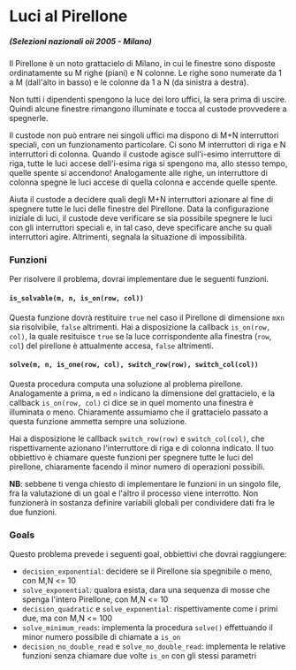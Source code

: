 # Luci al Pirellone 

##### (Selezioni nazionali oii 2005 - Milano)
  
Il Pirellone è un noto grattacielo di Milano, in cui le
finestre sono disposte ordinatamente su M righe (piani) e
N colonne. Le righe sono numerate da 1 a M (dall'alto in basso)
e le colonne da 1 a N (da sinistra a destra).

Non tutti i dipendenti spengono la luce dei loro uffici, la sera prima
di uscire. Quindi alcune finestre rimangono illuminate e tocca al
custode provvedere a spegnerle.

Il custode non può entrare nei singoli uffici ma dispono di M+N interruttori speciali, con un funzionamento particolare.
Ci sono M interruttori di riga e N interruttori di colonna.
Quando il custode agisce sull'i-esimo interruttore di riga, tutte le luci accese
dell'i-esima riga si spengono ma, allo stesso tempo, quelle
spente si accendono! Analogamente alle righe, un interruttore di
colonna spegne le luci accese di quella colonna e accende quelle
spente.

Aiuta il custode a decidere quali degli M+N interruttori azionare al fine di spegnere tutte le luci delle finestre del Pirellone.
Data la configurazione iniziale di luci, il custode deve verificare se sia possibile spegnere le luci con gli interruttori
speciali e, in tal caso, deve specificare anche su quali interruttori
agire. Altrimenti, segnala la situazione di impossibilità.

### Funzioni

Per risolvere il problema, dovrai implementare due le seguenti funzioni.

#### `is_solvable(m, n, is_on(row, col))`

Questa funzione dovrà restituire `true` nel caso il Pirellone di dimensione `m`x`n` sia risolvibile, `false` altrimenti. 
Hai a disposizione la callback `is_on(row, col)`, la quale resituisce `true` se la luce corrispondente alla finestra 
(`row`, `col`) del pirellone è attualmente accesa, `false` altrimenti.

#### `solve(m, n, is_one(row, col), switch_row(row), switch_col(col))`

Questa procedura computa una soluzione al problema pirellone. Analogamente a prima, `m` ed `n` indicano la dimensione del 
grattacielo, e la callback `is_on(row, col)` ci dice se in quel momento una finestra è illuminata o meno. Chiaramente assumiamo
che il grattacielo passato a questa funzione ammetta sempre una soluzione. 

Hai a disposizione le callback `switch_row(row)` e `switch_col(col)`, che rispettivamente azionano l'interruttore di riga e di colonna indicato. Il tuo obbiettivo è chiamare queste funzioni per spegnere tutte le luci del pirellone, chiaramente facendo 
il minor numero di operazioni possibili. 

**NB**: sebbene ti venga chiesto di implementare le funzioni in un singolo file, fra la valutazione di un goal e l'altro il
processo viene interrotto. Non funzionerà in sostanza definire variabili globali per condividere dati fra le 
due funzioni. 


### Goals 

Questo problema prevede i seguenti goal, obbiettivi che dovrai raggiungere:

- `decision_exponential`: decidere se il Pirellone sia spegnibile o meno, con M,N <= 10
- `solve_exponential`: qualora esista, dara una sequenza di mosse che spenga l'intero Pirellone, con M,N <= 10
- `decision_quadratic` e `solve_exponential`: rispettivamente come i primi due, ma con M,N <= 100
- `solve_minimum_reads`: implementa la procedura `solve()` effettuando il minor numero possibile di chiamate a `is_on`
- `decision_no_double_read` e `solve_no_double_read`: implementa le relative funzioni senza chiamare due volte `is_on` con gli stessi parametri

